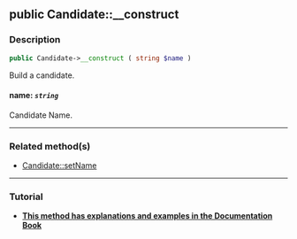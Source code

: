 ## public Candidate::__construct

### Description    

```php
public Candidate->__construct ( string $name )
```

Build a candidate.
    

#### **name:** *```string```*   
Candidate Name.    

---------------------------------------

### Related method(s)      

* [Candidate::setName](/Docs/MethodsReferences/Candidate%20Class/public%20Candidate--setName.md)    

---------------------------------------

### Tutorial

* **[This method has explanations and examples in the Documentation Book](https://www.condorcet.io#/3.AsPhpLibrary/4.Candidates)**    
